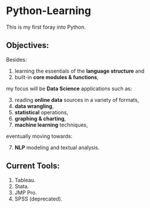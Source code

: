 # Python-Learning

This is my first foray into Python.  

## Objectives:

Besides:

1. learning the essentials of the **language structure** and
2. built-in **core modules & functions**, 

my focus will be **Data Science** applications such as:

3. reading **online data** sources in a variety of formats,
4. **data wrangling**,
4. **statistical** operations,
5. **graphing & charting**,
6. **machine learning** techniques, 

eventually moving towards:

7. **NLP** modeling and textual analysis.

## Current Tools:
1. Tableau.
2. Stata.
3. JMP Pro.
4. SPSS (deprecated).
